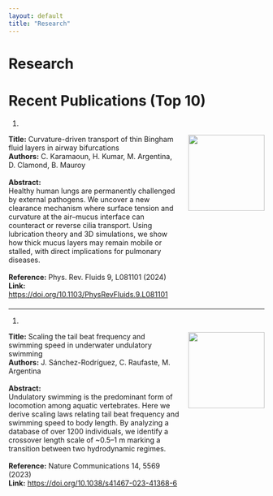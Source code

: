 ```yaml
---
layout: default
title: "Research"
---
```


# Research
# Recent Publications (Top 10)

1.  
<div style="display:flex; align-items:flex-start; margin-bottom:20px;">

  <div style="flex:3; padding-right:15px;">
    <b>Title:</b> Curvature-driven transport of thin Bingham fluid layers in airway bifurcations<br/>
    <b>Authors:</b> C. Karamaoun, H. Kumar, M. Argentina, D. Clamond, B. Mauroy<br/><br/>
    <b>Abstract:</b><br/>
    Healthy human lungs are permanently challenged by external pathogens. 
    We uncover a new clearance mechanism where surface tension and curvature at the air–mucus interface 
    can counteract or reverse cilia transport. Using lubrication theory and 3D simulations, 
    we show how thick mucus layers may remain mobile or stalled, with direct implications for pulmonary diseases.<br/><br/>
    <b>Reference:</b> Phys. Rev. Fluids 9, L081101 (2024)<br/>
    <b>Link:</b> <a href="https://doi.org/10.1103/PhysRevFluids.9.L081101">https://doi.org/10.1103/PhysRevFluids.9.L081101</a>
  </div>

  <div style="flex:1; text-align:center;">
    <img src="https://journals.aps.org/prfluids/article/10.1103/PhysRevFluids.9.L081101/figures/1" width="150"/>
  </div>

</div>

---

1. 
<div style="display:flex; align-items:flex-start; margin-bottom:20px;">

  <div style="flex:3; padding-right:15px;">
    <b>Title:</b> Scaling the tail beat frequency and swimming speed in underwater undulatory swimming<br/>
    <b>Authors:</b> J. Sánchez-Rodríguez, C. Raufaste, M. Argentina<br/><br/>
    <b>Abstract:</b><br/>
    Undulatory swimming is the predominant form of locomotion among aquatic vertebrates. 
    Here we derive scaling laws relating tail beat frequency and swimming speed to body length. 
    By analyzing a database of over 1200 individuals, we identify a crossover length scale of ~0.5–1 m 
    marking a transition between two hydrodynamic regimes.<br/><br/>
    <b>Reference:</b> Nature Communications 14, 5569 (2023)<br/>
    <b>Link:</b> <a href="https://doi.org/10.1038/s41467-023-41368-6">https://doi.org/10.1038/s41467-023-41368-6</a>
  </div>

  <div style="flex:1; text-align:center;">
    <img src="https://media.springernature.com/full/springer-static/image/art%3A10.1038%2Fs41467-023-41368-6/MediaObjects/41467_2023_41368_Fig1_HTML.png" width="150"/>
  </div>

</div>

